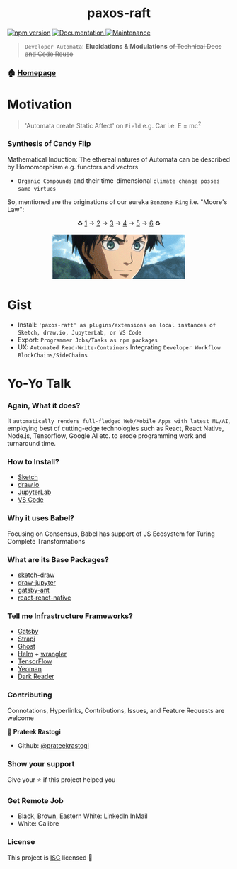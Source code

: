 <h1 align="center">paxos-raft </h1>
<p>
<a href="https://www.npmjs.com/package/paxos-raft"><img src="https://badge.fury.io/js/paxos-raft.svg" alt="npm version" height="18"></a>
  <a href="https://github.com/paxos-raft/paxos-raft#readme" target="_blank">
    <img alt="Documentation" src="https://img.shields.io/badge/documentation-yes-brightgreen.svg" />
  </a>
  <a href="https://github.com/paxos-raft/paxos-raft/graphs/commit-activity" target="_blank">
    <img alt="Maintenance" src="https://img.shields.io/badge/Maintained%3F-yes-green.svg" />
  </a>
</p>

 > `Developer Automata`: __Elucidations & Modulations__ ~~of Technical Docs and Code Reuse~~ 

### 🏠 [Homepage](https://github.com/paxos-raft/paxos-raft#readme)

# Motivation

> 'Automata create Static Affect' on `Field` e.g. Car i.e. E = mc<sup>2</sup>

### Synthesis of Candy Flip
Mathematical Induction: The ethereal natures of Automata can be described by Homomorphism e.g. functors and vectors  

* `Organic Compounds` and their time-dimensional `climate change posses same virtues`

So, mentioned are the originations of our eureka `Benzene Ring` i.e. "Moore's Law":<br/>

<p align="center">♻
  <a href="https://raw.githubusercontent.com/paxos-raft/paxos-raft/master/downloads/originations/Suggest%20%E6%8A%8A%E6%98%9F%E5%9B%BE%E5%8A%9F%E8%83%BD%E7%8B%AC%E7%AB%8B%E5%A4%84%E7%90%86%20%C2%B7%20Issue%20%23257%20%C2%B7%20521xueweihan%20HelloGitHub.png">1</a> ->
  <a href="https://raw.githubusercontent.com/paxos-raft/paxos-raft/master/downloads/originations/Support%20backpropagation%20through%20unfold%20and%20recurse%20%C2%B7%20Issue%20%2379%20%C2%B7%20probcomp%20Gen.png">2</a> ->
  <a href="https://raw.githubusercontent.com/paxos-raft/paxos-raft/master/downloads/originations/How%20can%20we%20use%20Gen%20for%20facial%20recognition%20%C2%B7%20Issue%20%23179%20%C2%B7%20probcomp%20Gen.png">3</a> ->
  <a href="https://raw.githubusercontent.com/paxos-raft/paxos-raft/master/downloads/originations/Compatibility%20with%20torchtext%20%C2%B7%20Issue%20%2369%20%C2%B7%20huggingface%20tokenizers.png">4</a> ->
  <a href="https://raw.githubusercontent.com/paxos-raft/paxos-raft/master/downloads/originations/Ending%20Notes%20Suggestions%20%C2%B7%20Issue%20%2330%20%C2%B7%20iamtrask%20Grokking-Deep-Learning.png">5</a> ->
  <a href="https://raw.githubusercontent.com/paxos-raft/paxos-raft/master/downloads/originations/%5BFeature%20Request%5D%20drawio-observer-iframe%20%C2%B7%20Issue%20%23715%20%C2%B7%20jgraph%20drawio.png">6</a> ♻
  <br><br>
  <img src="https://raw.githubusercontent.com/paxos-raft/paxos-raft/master/downloads/originations/recycle.gif">
</p>

# Gist
* Install: `'paxos-raft' as plugins/extensions on local instances of Sketch, draw.io, JupyterLab, or VS Code`
* Export: `Programmer Jobs/Tasks as npm packages`
* UX: `Automated Read-Write-Containers` Integrating `Developer Workflow BlockChains/SideChains`

# Yo-Yo Talk
### Again, What it does?
It `automatically renders full-fledged Web/Mobile Apps with latest ML/AI`, employing best of cutting-edge technologies such as React, React Native, Node.js, Tensorflow, Google AI etc. to erode programming work and turnaround time. 

### How to Install?
* [Sketch](https://www.sketch.com/)
* [draw.io](https://github.com/fjudith/docker-draw.io)
* [JupyterLab](https://jupyter.org/)
* [VS Code](https://code.visualstudio.com/)

### Why it uses Babel?
Focusing on Consensus, Babel has support of JS Ecosystem for Turing Complete Transformations

### What are its Base Packages?
* [sketch-draw](https://github.com/paxos-raft/paxos-raft/tree/master/packages/sketch-draw)
* [draw-jupyter](https://github.com/paxos-raft/paxos-raft/tree/master/packages/draw-jupyter)
* [gatsby-ant](https://github.com/paxos-raft/paxos-raft/tree/master/packages/gatsby-ant)
* [react-react-native](https://github.com/paxos-raft/paxos-raft/tree/master/packages/react-react-native)

### Tell me Infrastructure Frameworks?
* [Gatsby](https://www.gatsbyjs.org/)
* [Strapi](https://strapi.io/)
* [Ghost](https://github.com/TryGhost/Ghost)
* [Helm](https://helm.sh/) + [wrangler](https://github.com/cloudflare/wrangler)
* [TensorFlow](https://www.tensorflow.org/)
* [Yeoman](https://yeoman.io/)
* [Dark Reader](https://darkreader.org/)

### Contributing

Connotations, Hyperlinks, Contributions, Issues, and Feature Requests are welcome <br />

👤 **Prateek Rastogi**

* Github: [@prateekrastogi](https://github.com/prateekrastogi)

### Show your support

Give your ⭐️ if this project helped you

### Get Remote Job
* Black, Brown, Eastern White: LinkedIn InMail
* White: Calibre

### License

This project is [ISC](https://en.wikipedia.org/wiki/ISC_license) licensed 📝

